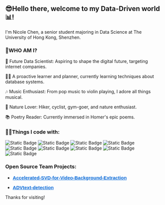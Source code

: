 ## 😎Hello there, welcome to my Data-Driven world📊!

I'm Nicole Chen, a senior student majoring in Data Science at The University of Hong Kong, Shenzhen.

### 🤔WHO AM I?
🎯 Future Data Scientist: Aspiring to shape the digital future, targeting internet companies.

👩‍🎓 A proactive learner and planner, currently learning techniques about database systems.

🎶 Music Enthusiast: From pop music to violin playing, I adore all things musical.

🌄 Nature Lover: Hiker, cyclist, gym-goer, and nature enthusiast.

📚 Poetry Reader: Currently immersed in Homer's epic poems.

### 👩‍💻Things I code with:
![Static Badge](https://img.shields.io/badge/Python-FFE5CC?logo=python&logoColor=white)
![Static Badge](https://img.shields.io/badge/C%2B%2B-FFCC99?logo=C%2B%2B)
![Static Badge](https://img.shields.io/badge/R-FFB266?logo=R)
![Static Badge](https://img.shields.io/badge/D3.js-FF9933?logo=D3.js&logoColor=white)
![Static Badge](https://img.shields.io/badge/Numpy-FF8000?logo=numpy)
![Static Badge](https://img.shields.io/badge/MySQL-EE7700?logo=MySQL&logoColor=white)
![Static Badge](https://img.shields.io/badge/Pandas-CC6600?logo=Pandas)
![Static Badge](https://img.shields.io/badge/HTML-B75C00?logo=HTML5&logoColor=white)
![Static Badge](https://img.shields.io/badge/Matlab-9E4F00?logo=Matlab)

### Open Source Team Projects:
 * <p align="left">
    <a href="https://github.com/DDA3005-Project/Accelerated-SVD-for-Video-Background-Extraction" style=" font-family: sans-serif; color: #0366d6; font-size: 15px;">
      <b>Accelerated-SVD-for-Video-Background-Extraction</b>
    </a>
  </p>

 * <p align="left">
    <a href="https://github.com/ADV-text-detection/ADVtext-detection" style="font-family: sans-serif; color: #0366d6; font-size: 15px; font-weight: bold;">
      ADVtext-detection
    </a>
  </p>


Thanks for visiting!

